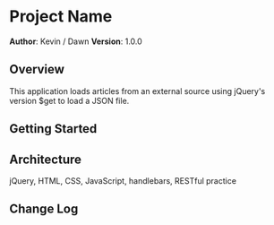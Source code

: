 # Project Name

**Author**: Kevin / Dawn
**Version**: 1.0.0 

## Overview
This application loads articles from an external source using jQuery's version $get to load a JSON file.


## Getting Started
<!-- What are the steps that a user must take in order to build this app on their own machine and get it running? -->

## Architecture
jQuery, HTML, CSS, JavaScript, handlebars, RESTful practice

## Change Log
<!-- Use this are to document the iterative changes made to your application as each feature is successfully implemented. Use time stamps. Here's an examples:
02-20-2018 10:15 Initial commit
02-20-2018 11:15 Switched driver to Kevin
02-20-2018 12:00 completed else statment and called functions



## Credits and Collaborations
Shannon, Jeff and Nikolas
Jon Ducket Javascript & jQuery book
MDN
jQuery cheat sheet
-->